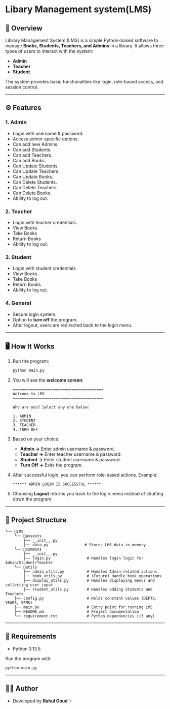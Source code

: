 # Libary Management system(LMS)

## 📌 Overview

Library Management System (LMS) is a simple Python-based software to manage **Books, Students, Teachers, and Admins** in a library. It allows three types of users to interact with the system:

* **Admin** 
* **Teacher** 
* **Student** 

The system provides basic functionalities like login, role-based access, and session control.

---

## ⚙️ Features

### 1. Admin

* Login with username & password.
* Access admin-specific options.
* Can add new Admins.
* Can add Students.
* Can add Teachers.
* Can add Books.
* Can Update Students.
* Can Update Teachers.
* Can Update Books.
* Can Delete Students.
* Can Delete Teachers.
* Can Delete Books.
* Ability to log out.

### 2. Teacher

* Login with teacher credentials.
* View Books
* Take Books
* Return Books
* Ability to log out.

### 3. Student

* Login with student credentials.
* View Books
* Take Books
* Return Books
* Ability to log out.

### 4. General

* Secure login system.
* Option to **turn off** the program.
* After logout, users are redirected back to the login menu.

---

## 🖥️ How It Works

1. Run the program:

   ```bash
   python main.py
   ```

2. You will see the **welcome screen**:

   ```
   ========================================
   Welcome to LMS
   ========================================

   Who are you? Select any one below:

   1. ADMIN
   2. STUDENT
   3. TEACHER
   4. TURN OFF
   ```

3. Based on your choice:

   * **Admin →** Enter admin username & password.
   * **Teacher →** Enter teacher username & password.
   * **Student →** Enter student username & password.
   * **Turn Off →** Exits the program.

4. After successful login, you can perform role-based actions. Example:

   ```
   ****** ADMIN LOGIN IS SUCCESSFUL ******
   ```

5. Choosing **Logout** returns you back to the login menu instead of shutting down the program.

---

## 📂 Project Structure

```
└── 📁LMS
    └── 📁assests
        ├── __init__.py
        ├── data.py                # Stores LMS data in memory
    └── 📁commons
        ├── __init__.py
        ├── login.py                # Handles login logic for Admin/Student/Teacher
    └── 📁utils
        ├── admin_utils.py          # Handles Admin-related actions
        ├── book_utils.py           # (Future) Handle book operations
        ├── display_utils.py        # Handles displaying menus and collecting user input
        ├── student_utils.py        # Handles adding Students and Teachers
    ├── config.py                   # Holds constant values (DEPTS, YEARS, SEMS)
    ├── main.py                     # Entry point for running LMS
    ├── README.md                   # Project documentation
    └── requirement.txt             # Python dependencies (if any)
```

---

## 📝 Requirements

* Python 3.13.5

Run the program with:

```bash
python main.py
```

---

## 👨‍💻 Author

* Developed by **Rahul Goud** ✨
